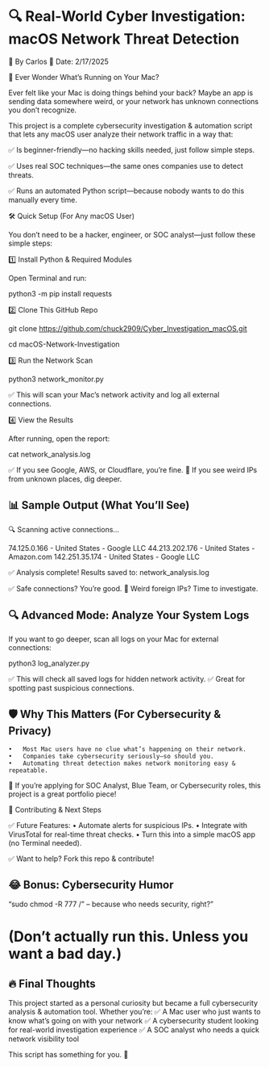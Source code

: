 # 🔍 Real-World Cyber Investigation: macOS Network Threat Detection

🚀 By Carlos
📅 Date: 2/17/2025

🔴 Ever Wonder What’s Running on Your Mac?

Ever felt like your Mac is doing things behind your back? Maybe an app is sending data somewhere weird, or your network has unknown connections you don’t recognize.

This project is a complete cybersecurity investigation & automation script that lets any macOS user analyze their network traffic in a way that:

✅ Is beginner-friendly—no hacking skills needed, just follow simple steps.

✅ Uses real SOC techniques—the same ones companies use to detect threats.

✅ Runs an automated Python script—because nobody wants to do this manually every time.

🛠️ Quick Setup (For Any macOS User)

You don’t need to be a hacker, engineer, or SOC analyst—just follow these simple steps:

1️⃣ Install Python & Required Modules

Open Terminal and run:

python3 -m pip install requests

2️⃣ Clone This GitHub Repo

git clone https://github.com/chuck2909/Cyber_Investigation_macOS.git

cd macOS-Network-Investigation

3️⃣ Run the Network Scan

python3 network_monitor.py

✅ This will scan your Mac’s network activity and log all external connections.

4️⃣ View the Results

After running, open the report:

cat network_analysis.log

✅ If you see Google, AWS, or Cloudflare, you’re fine.
🚨 If you see weird IPs from unknown places, dig deeper.

## 📊 Sample Output (What You’ll See)

🔍 Scanning active connections...

74.125.0.166 - United States - Google LLC
44.213.202.176 - United States - Amazon.com
142.251.35.174 - United States - Google LLC

✅ Analysis complete! Results saved to: network_analysis.log

✅ Safe connections? You’re good.
🚨 Weird foreign IPs? Time to investigate.


## 🔍 Advanced Mode: Analyze Your System Logs

If you want to go deeper, scan all logs on your Mac for external connections:

python3 log_analyzer.py

✅ This will check all saved logs for hidden network activity.
✅ Great for spotting past suspicious connections.


## 🛡️ Why This Matters (For Cybersecurity & Privacy)
	•	Most Mac users have no clue what’s happening on their network.
	•	Companies take cybersecurity seriously—so should you.
	•	Automating threat detection makes network monitoring easy & repeatable.

📌 If you’re applying for SOC Analyst, Blue Team, or Cybersecurity roles, this project is a great portfolio piece!

📢 Contributing & Next Steps

✅ Future Features:
	•	Automate alerts for suspicious IPs.
	•	Integrate with VirusTotal for real-time threat checks.
	•	Turn this into a simple macOS app (no Terminal needed).

✅ Want to help? Fork this repo & contribute!

## 😂 Bonus: Cybersecurity Humor

“sudo chmod -R 777 /” – because who needs security, right?”

# (Don’t actually run this. Unless you want a bad day.)


## 🔥 Final Thoughts

This project started as a personal curiosity but became a full cybersecurity analysis & automation tool. Whether you’re:
✅ A Mac user who just wants to know what’s going on with your network
✅ A cybersecurity student looking for real-world investigation experience
✅ A SOC analyst who needs a quick network visibility tool

This script has something for you. 🚀
